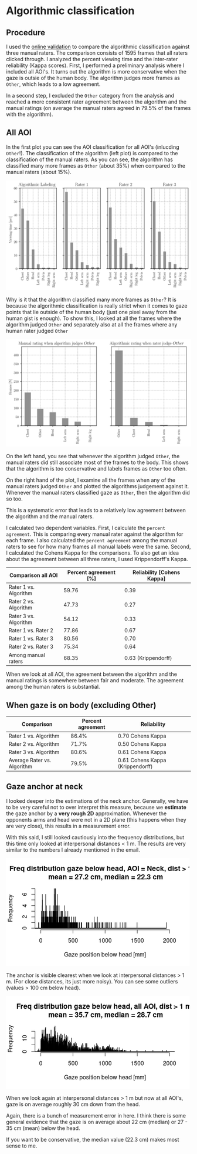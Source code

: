 # Algorithmic classification

<!-- https://towardsdatascience.com/inter-rater-agreement-kappas-69cd8b91ff75 -->

<!-- http://john-uebersax.com/stat/agree.htm -->

## Procedure
I used the [online validation](https://share.streamlit.io/footballdaniel/algorithmicvalidation/main/validation.py) to compare the algorithmic classification against three manual raters. The comparison consists of 1595 frames that all raters clicked through.
I analyzed the percent viewing time and the inter-rater reliability (Kappa scores).
First, I performed a preliminary analysis where I included all AOI's. It turns out the algorithm is more conservative when the gaze is outsie of the human body. The algorithm judges more frames as `Other`, which leads to a low agreement.

In a second step, I excluded the `Other` category from the analysis and reached a more consistent rater agreement between the algorithm and the manual ratings (on average the manual raters agreed in 79.5% of the frames with the algorithm).


## All AOI

In the first plot you can see the AOI classification for all AOI's (inlucding `Other`!). The classification of the algorithm (left plot) is compared to the classification of the manual raters. 
As you can see, the algorithm has classified many more frames as `Other` (about 35%) when compared to the manual raters (about 15%).

![Classification for all AOI (including Other)](plots/RaterComparison.svg)


Why is it that the algorithm classified many more frames as `Other`? It is because the algorithmic classification is really strict when it comes to gaze points that lie outside of the human body (just one pixel away from the human gist is enough). To show this, I looked at all the frames where the algorithm judged `Other` and separately also at all the frames where any human rater judged `Other`

![Comparison of subset frames classified as Other](plots/RaterOtherSubset.svg)

On the left hand, you see that whenever the algorithm judged `Other`, the manual raters did still associate most of the frames to the body. This shows that the algorithm is too conservative and labels frames as `Other` too often.

On the right hand of the plot, I examine all the frames when any of the manual raters judged `Other` and plotted the algorithms judgement against it. Whenever the manual raters classified gaze as `Other`, then the algorithm did so too.

This is a systematic error that leads to a relatively low agreement between the algorithm and the manual raters.

I calculated two dependent variables. First, I calculate the `percent agreement`. This is comparing every manual rater against the algorithm for each frame. I also calculated the `percent agreement` among the manual raters to see for how many frames all manual labels were the same.
Second, I calculated the Cohens Kappa for the comparisons. To also get an idea about the agreement between all three raters, I used Krippendorff's Kappa.


| Comparison all AOI    |   Percent agreement [%] |   Reliability [Cohens Kappa] |
|-----------------------|-------------------------|------------------------------|
| Rater 1 vs. Algorithm |                   59.76 |                         0.39 |
| Rater 2 vs. Algorithm |                   47.73 |                         0.27 |
| Rater 3 vs. Algorithm |                   54.12 |                         0.33 |
| Rater 1 vs. Rater 2   |                   77.86 |                         0.67 |
| Rater 1 vs. Rater 3   |                   80.56 |                         0.70 |
| Rater 2 vs. Rater 3   |                   75.34 |                         0.64 |
| Among manual raters   |                   68.35 |                         0.63 (Krippendorff)|

When we look at all AOI, the agreement between the algorithm and the manual ratings is somewhere between fair and moderate. The agreement among the human raters is substantial.


## When gaze is on body (excluding Other)


| Comparison                  | Percent agreement | Reliability |
| --------------------------- | ----------------- | ----------- |
| Rater 1 vs. Algorithm       | 86.4%             | 0.70 Cohens Kappa |
| Rater 2 vs. Algorithm       | 71.7%             | 0.50 Cohens Kappa |
| Rater 3 vs. Algorithm       | 80.6%             | 0.61 Cohens Kappa |
| Average Rater vs. Algorithm | 79.5% | 0.61 Cohens Kappa (Krippendorff) |



## Gaze anchor at neck

I looked deeper into the estimations of the neck anchor. Generally, we have to be very careful not to over interpret this measure, because we **estimate** the gaze anchor by a **very rough 2D** approximation. Whenever the opponents arms and head were not in a 2D plane (this happens when they are very close), this results in a measurement error.

With this said, I still looked cautiously into the frequency distributions, but this time only looked at interpersonal distances < 1 m. The results are very similar to the numbers I already mentioned in the email.



![Frequency distribution when gaze is on Neck](results/Fdist_Neck.png)

The anchor is visible clearest when we look at interpersonal distances > 1 m. (For close distances, its just more noisy). You can see some outliers (values > 100 cm below head).

![Frequency distributions](results/Fdist.png)

When we look again at interpersonal distances > 1 m but now at all AOI's, gaze is on average roughly 30 cm down from the head.

Again, there is a bunch of measurement error in here. I think there is some general evidence that the gaze is on average about 22 cm (median) or 27 - 35 cm (mean) below the head.

If you want to be conservative, the median value (22.3 cm) makes most sense to me.

